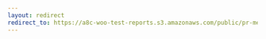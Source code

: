```yaml
---
layout: redirect
redirect_to: https://a8c-woo-test-reports.s3.amazonaws.com/public/pr-merge/38251/e2e/index.html
---
```

